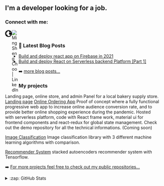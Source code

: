 
## I'm a developer looking for a job.

### Connect with me:

[<img align="left" alt="https://mingsheng92.github.io/" width="22px" src="https://raw.githubusercontent.com/iconic/open-iconic/master/svg/globe.svg" />][website]
[<img align="left" alt="Ming Sheng Choo | LinkedIn" width="22px" src="https://cdn.jsdelivr.net/npm/simple-icons@v3/icons/linkedin.svg" />][linkedin]

<br />

### 📕 Latest Blog Posts

<!-- BLOG-POST-LIST:START -->
- [Build and deploy react app on Firebase in 2021](https://medium.com/@cming0721/build-and-deploy-react-app-on-firebase-in-2021-80b37cc52707?source=rss-910b8f123adb------2)
- [Build and deploy React on Serverless backend Platform [Part 1]](https://medium.com/@cming0721/build-and-deploy-react-on-serverless-backend-platform-part-1-c60d8222e907?source=rss-910b8f123adb------2)
<!-- BLOG-POST-LIST:END -->

➡️ [more blog posts...](https://cming0721.medium.com/)


### My projects 

Landing page, online store, and admin Panel for a local bakery supply store. 
[Landing page](https://www.mymringredient.com/)
[Online Ordering App](https://store.mymringredient.com/) 
Proof of concept where a fully functional progressive web app to increase online audience conversion rate, and to provide better online shopping experience during the pandemic. 
Hosted with serverless platform, code with React frame work, material ui for frontend components and react-redux for global state management. Check out the demo repository for all the technical informations. (Coming soon)

[Image Classification](https://github.com/MingSheng92/Image_Classification)
Image classification library with 3 different machine learning algorithms with comparison.

[Recommender System](https://github.com/MingSheng92/RecommenderSystem)
stacked autoencoders recommender system with Tensorflow.

➡️ [For more projects feel free to check out my public repositories...](https://github.com/MingSheng92?tab=repositories)

<details>
  <summary>:zap: GitHub Stats</summary>
  <img align="left" alt="Ming Sheng's GitHub Stats" src="https://github-readme-stats.codestackr.vercel.app/api?username=MingSheng92&show_icons=true&hide_border=true" />
</details>

[website]: https://mingsheng92.github.io/
[linkedin]: https://www.linkedin.com/in/ming-sheng-choo-91712691/
[ReactLearning]: https://cming0721.medium.com/
